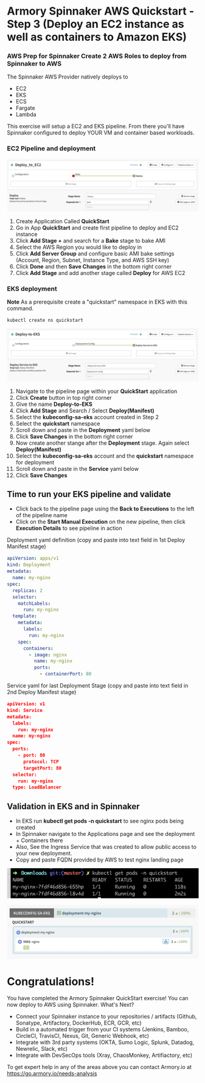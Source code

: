 # Armory Spinnaker AWS Quickstart - Step 3 (Deploy an EC2 instance as well as containers to Amazon EKS)

### AWS Prep for Spinnaker Create 2 AWS Roles to deploy from Spinnaker to AWS

The Spinnaker AWS Provider natively deploys to 

- EC2
- EKS
- ECS
- Fargate
- Lambda

This exercise will setup a EC2 and EKS pipeline.  From there you'll have Spinnaker configured to deploy YOUR VM and container based workloads.


### EC2 Pipeline and deployment

![No CREATE Permission](/Deploy-to-EC2.png)

1. Create Application Called **QuickStart**
2. Go in App **QuickStart** and create first pipeline to deploy and EC2 instance
3. Click **Add Stage +** and search for a **Bake** stage to bake AMI
4. Select the AWS Region you would like to deploy in
5. Click **Add Server Group** and configure basic AMI bake settings (Account, Region, Subnet, Instance Type, and AWS SSH key)
6. Click **Done** and then **Save Changes** in the bottom right corner
7. Click **Add Stage** and add another stage called **Deploy** for AWS EC2

### EKS deployment 

**Note** As a prerequisite create a "quickstart" namespace in EKS with this command.

```code 
kubectl create ns quickstart
```

![No CREATE Permission](/Deploy-Service-EKS.png)

1. Navigate to the pipeline page within your **QuickStart** application
2. Click **Create** button in top right corner
3. Give the name **Deploy-to-EKS** 
4. Click **Add Stage** and Search / Select **Deploy(Manifest)** 
5. Select the **kubeconfig-sa-eks** account created in Step 2
6. Select the **quickstart** namespace
7. Scroll down and paste in the **Deployment** yaml below
8. Click **Save Changes** in the bottom right corner
9. Now create another stange after the **Deployment** stage.  Again select **Deploy(Manifest)**
10. Select the **kubeconfig-sa-eks** account and the **quickstart** namespace for deployment
11. Scroll down and paste in the **Service** yaml below
12. Click **Save Changes** 

## Time to run your EKS pipeline and validate

- Click back to the pipeline page using the **Back to Executions** to the left of the pipeline name
- Click on the **Start Manual Execution** on the new pipeline, then click **Execution Details** to see pipeline in action

Deployment yaml definition (copy and paste into text field in 1st Deploy Manifest stage)

```yaml 
apiVersion: apps/v1
kind: Deployment
metadata:
  name: my-nginx
spec:
  replicas: 2
  selector:
    matchLabels:
      run: my-nginx
  template:
    metadata:
      labels:
        run: my-nginx
    spec:
      containers:
        - image: nginx
          name: my-nginx
          ports:
            - containerPort: 80
```

Service yaml for last Deployment Stage (copy and paste into text field in 2nd Deploy Manifest stage)

``` json
apiVersion: v1
kind: Service
metadata:
  labels:
    run: my-nginx
  name: my-nginx
spec:
  ports:
    - port: 80
      protocol: TCP
      targetPort: 80
  selector:
    run: my-nginx
  type: LoadBalancer
```
## Validation in EKS and in Spinnaker

- In EKS run **kubectl get pods -n quickstart** to see nginx pods being created
- In Spinnaker navigate to the Applications page and see the deployment + Containers there
- Also, See the Ingress Service that was created to allow public access to your new deployment.
- Copy and paste FQDN provided by AWS to test nginx landing page

![No CREATE Permission](/kubectl-validate.png)

![No CREATE Permission](/Deployment-Validation.png)

# Congratulations!

You have completed the Armory Spinnaker QuickStart exercise!  You can now deploy to AWS using Spinnaker.  What's Next?

- Connect your Spinnaker instance to your repositories / artifacts (Github, Sonatype, Artifactory, DockerHub, ECR, GCR, etc)
- Build in a automated trigger from your CI systems (Jenkins, Bamboo, CircleCI, TravisCI, Nexus, Git, Generic Webhook, etc)
- Integrate with 3rd party systems (OKTA, Sumo Logic, Splunk, Datadog, Newrelic, Slack, etc)
- Integrate with DevSecOps tools (Xray, ChaosMonkey, Artifiactory, etc)

To get expert help in any of the areas above you can contact Armory.io at https://go.armory.io/needs-analysis
